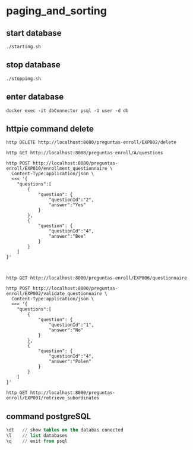 # paging_and_sorting

## start database
```shell
./starting.sh
```

## stop database
```shell
./stopping.sh
```

## enter database
```shell
docker exec -it dbConnector psql -U user -d db
```

## httpie command delete
```shell
http DELETE http://localhost:8080/preguntas-enroll/EXP002/delete

http GET http://localhost:8080/preguntas-enroll/A/questions

http POST http://localhost:8080/preguntas-enroll/EXP010/enrollment_questionnaire \
  Content-Type:application/json \
  <<< '{
	"questions":[
		{
			"question": {
				"questionId":"2",
				"answer":"Yes"
			}
		},
		{
			"question": {
				"questionId":"4",
				"answer":"Bee"
			}
		}
	]
}'


  
http GET http://localhost:8080/preguntas-enroll/EXP006/questionnaire

http POST http://localhost:8080/preguntas-enroll/EXP002/validate_questionnaire \
  Content-Type:application/json \
  <<< '{
	"questions":[
		{
			"question": {
				"questionId":"1",
				"answer":"No"
			}
		},
		{
			"question": {
				"questionId":"4",
				"answer":"Polen"
			}
		}
	]
}'

http GET http://localhost:8080/preguntas-enroll/EXP001/retrieve_subordinates
```

## command postgreSQL
```sql
\dt   // show tables on the databas conected
\l    // list databases
\q    // exit from psql
```